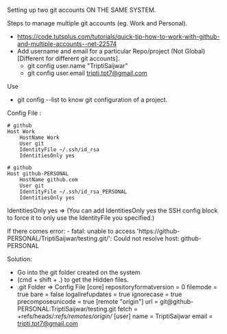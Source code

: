 Setting up two git accounts ON THE SAME SYSTEM.

Steps to manage multiple git accounts (eg. Work and Personal).
- https://code.tutsplus.com/tutorials/quick-tip-how-to-work-with-github-and-multiple-accounts--net-22574
- Add username and email for a particular Repo/project (Not Global)[Different for different git accounts].
    - git config user.name "TriptiSaijwar"
    - git config user.email tripti.tpt7@gmail.com

Use
- git config --list to know git configuration of a project.


Config File :
        
    # github
    Host Work
        HostName Work
        User git
        IdentityFile ~/.ssh/id_rsa
        IdentitiesOnly yes

    # github
    Host github-PERSONAL
        HostName github.com
        User git
        IdentityFile ~/.ssh/id_rsa_PERSONAL
        IdentitiesOnly yes
    
IdentitiesOnly yes  => (You can add IdentitiesOnly yes the SSH config block to force it to only use the IdentityFile you specified.)

If there comes error:
    - fatal: unable to access 'https://github-PERSONAL/TriptiSaijwar/testing.git/': Could not resolve host: github-PERSONAL
    
Solution:
- Go into the git folder created on the system
- (cmd + shift + .) to get the Hidden files.
- .git Folder => Config File
        [core]
        repositoryformatversion = 0
        filemode = true
        bare = false
        logallrefupdates = true
        ignorecase = true
        precomposeunicode = true
        [remote "origin"]
        url = git@github-PERSONAL:TriptiSaijwar/testing.git
        fetch = +refs/heads/*:refs/remotes/origin/*
        [user]
        name = TriptiSaijwar
        email = tripti.tpt7@gmail.com



